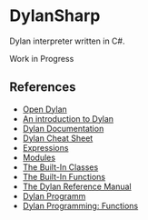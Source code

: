 # DylanSharp

Dylan interpreter written in C#.

Work in Progress

## References

- [Open Dylan](http://opendylan.org/)
- [An introduction to Dylan](http://opendylan.org/documentation/intro-dylan/index.html)
- [Dylan Documentation](http://opendylan.org/documentation/index.html)
- [Dylan Cheat Sheet](http://opendylan.org/documentation/cheatsheet.html)
- [Expressions](http://opendylan.org/books/drm/Expressions)
- [Modules](http://opendylan.org/books/drm/Modules)
- [The Built-In Classes](http://opendylan.org/books/drm/Built-In_Classes)
- [The Built-In Functions](http://opendylan.org/books/drm/Built-In_Functions)
- [The Dylan Reference Manual](http://opendylan.org/books/drm/Title)
- [Dylan Programm](http://opendylan.org/books/dpg/index.html)
- [Dylan Programming: Functions](http://opendylan.org/books/dpg/func.html)
